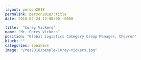 ```yaml
---
layout: person2018
permalink: person2018/:title
date: 2018-02-24 12:00:00 -0600

title:  "Corey Vickers"
name: "Mr. Corey Vickers"
position: "Global Logistics Category Group Manager, Chevron"
blurb: ""
categories: speakers
image: "/res2018/people/Corey-Vickers.jpg"
---
```


